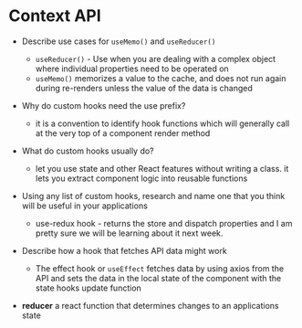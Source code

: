 # Context API

- Describe use cases for `useMemo()` and `useReducer()`
  - `useReducer()` - Use when you are dealing with a complex object where individual properties need to be operated on
  - `useMemo()` memorizes a value to the cache, and does not run again during re-renders unless the value of the data is changed
- Why do custom hooks need the use prefix?
  - it is a convention to identify hook functions which will generally call at the very top of a component render method
- What do custom hooks usually do?
  - let you use state and other React features without writing a class. it lets you extract component logic into reusable functions
- Using any list of custom hooks, research and name one that you think will be useful in your applications
  - use-redux hook - returns the store and dispatch properties and I am pretty sure we will be learning about it next week.
- Describe how a hook that fetches API data might work
  - The effect hook or `useEffect` fetches data by using axios from the API and sets the data in the local state of the component with the state hooks update function

- **reducer** a react function that determines changes to an applications state